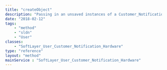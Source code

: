 ```yaml
---
title: "createObject"
description: "Passing in an unsaved instances of a Customer_Notification_Hardware object into this function will create the object and return the results to the user. "
date: "2018-02-12"
tags:
    - "method"
    - "sldn"
    - "User"
classes:
    - "SoftLayer_User_Customer_Notification_Hardware"
type: "reference"
layout: "method"
mainService : "SoftLayer_User_Customer_Notification_Hardware"
---
```

